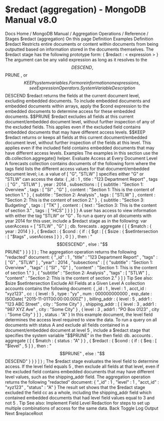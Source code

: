 # $redact (aggregation) - MongoDB Manual v8.0


Docs Home / MongoDB Manual / Aggregation Operations / Reference / Stages $redact (aggregation) On this page Definition Examples Definition $redact Restricts entire documents or content within documents from being outputted
based on information stored in the documents themselves. The $redact stage has the following prototype form: { $redact : < expression > } The argument can be any valid expression as long as it resolves to the $$DESCEND , $$PRUNE , or $$KEEP system variables. For more
information on expressions, see Expression Operators . System Variable Description $$DESCEND $redact returns the fields at the current document level,
excluding embedded documents. To include embedded documents and
embedded documents within arrays, apply the $cond expression to the embedded documents to determine access for these
embedded documents. $$PRUNE $redact excludes all fields at this current
document/embedded document level, without further inspection of
any of the excluded fields. This applies even if the excluded
field contains embedded documents that may have different access
levels. $$KEEP $redact returns or keeps all fields at this
current document/embedded document level, without further
inspection of the fields at this level. This applies even if
the included field contains embedded documents that may have
different access levels. Examples The examples in this section use the db.collection.aggregate() helper. Evaluate Access at Every Document Level A forecasts collection contains documents of the following form
where the tags field lists the different access values for that
document/embedded document level; i.e. a value of [ "G", "STLW" ] specifies either "G" or "STLW" can access the data: { _id : 1 , title : "123 Department Report" , tags : [ "G" , "STLW" ] , year : 2014 , subsections : [ { subtitle : "Section 1: Overview" , tags : [ "SI" , "G" ] , content : "Section 1: This is the content of section 1." } , { subtitle : "Section 2: Analysis" , tags : [ "STLW" ] , content : "Section 2: This is the content of section 2." } , { subtitle : "Section 3: Budgeting" , tags : [ "TK" ] , content : { text : "Section 3: This is the content of section 3." , tags : [ "HCS" ] } } ] } A user has access to view information with either the tag "STLW" or "G" . To run a query on all documents with year 2014 for this
user, include a $redact stage as in the following: var userAccess = [ "STLW" , "G" ] ; db. forecasts . aggregate ( [ { $match : { year : 2014 } } , { $redact : { $cond : { if : { $gt : [ { $size : { $setIntersection : [ "$tags" , userAccess ] } } , 0 ] } , then : "$$DESCEND" , else : "$$PRUNE" } } } ] ) ; The aggregation operation returns the following "redacted" document: { "_id" : 1 , "title" : "123 Department Report" , "tags" : [ "G" , "STLW" ] , "year" : 2014 , "subsections" : [ { "subtitle" : "Section 1: Overview" , "tags" : [ "SI" , "G" ] , "content" : "Section 1: This is the content of section 1." } , { "subtitle" : "Section 2: Analysis" , "tags" : [ "STLW" ] , "content" : "Section 2: This is the content of section 2." } ] } Tip See also: $size $setIntersection Exclude All Fields at a Given Level A collection accounts contains the following document: { _id : 1 , level : 1 , acct_id : "xyz123" , cc : { level : 5 , type : "yy" , num : 000000000000 , exp_date : ISODate( "2015-11-01T00:00:00.000Z" ) , billing_addr : { level : 5 , addr1 : "123 ABC Street" , city : "Some City" } , shipping_addr : [ { level : 3 , addr1 : "987 XYZ Ave" , city : "Some City" } , { level : 3 , addr1 : "PO Box 0123" , city : "Some City" } ] } , status : "A" } In this example document, the level field determines the access
level required to view the data. To run a query on all documents with status A and exclude all fields contained in a document/embedded document at level 5 , include a $redact stage that specifies the system variable "$$PRUNE" in the then field: db. accounts . aggregate ( [ { $match : { status : "A" } } , { $redact : { $cond : { if : { $eq : [ "$level" , 5 ] } , then : "$$PRUNE" , else : "$$DESCEND" } } } ] ) ; The $redact stage evaluates the level field to
determine access. If the level field equals 5 , then exclude all
fields at that level, even if the excluded field contains embedded documents
that may have different level values, such as the shipping_addr field. The aggregation operation returns the following "redacted" document: { "_id" : 1 , "level" : 1 , "acct_id" : "xyz123" , "status" : "A" } The result set shows that the $redact stage excluded
the field cc as a whole, including the shipping_addr field
which contained embedded documents that had level field values equal to 3 and not 5 . Tip See also: Implement Field Level Redaction for
steps to set up multiple combinations of access for the same data. Back Toggle Log Output Next $replaceRoot
